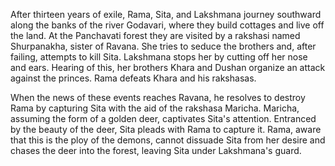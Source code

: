 After thirteen years of exile, Rama, Sita, and Lakshmana journey southward along the banks of the river Godavari, where they build cottages and live off the land. At the Panchavati forest they are visited by a rakshasi named Shurpanakha, sister of Ravana. She tries to seduce the brothers and, after failing, attempts to kill Sita. Lakshmana stops her by cutting off her nose and ears. Hearing of this, her brothers Khara and Dushan organize an attack against the princes. Rama defeats Khara and his rakshasas.

When the news of these events reaches Ravana, he resolves to destroy Rama by capturing Sita with the aid of the rakshasa Maricha. Maricha, assuming the form of a golden deer, captivates Sita's attention. Entranced by the beauty of the deer, Sita pleads with Rama to capture it. Rama, aware that this is the ploy of the demons, cannot dissuade Sita from her desire and chases the deer into the forest, leaving Sita under Lakshmana's guard.